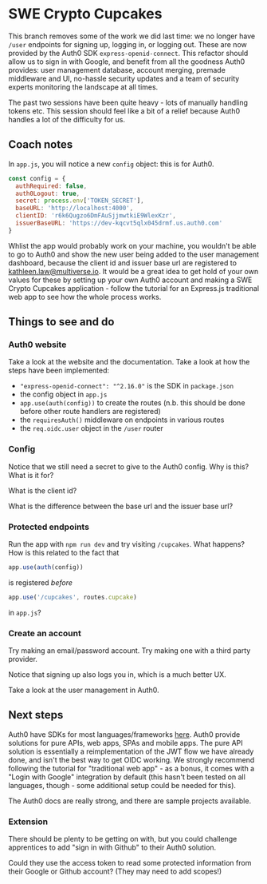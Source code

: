 # SWE Crypto Cupcakes

This branch removes some of the work we did last time: we no longer have `/user`
endpoints for signing up, logging in, or logging out. These are now provided by
the Auth0 SDK `express-openid-connect`. This refactor should allow us to sign in
with Google, and benefit from all the goodness Auth0 provides: user management
database, account merging, premade middleware and UI, no-hassle security updates
and a team of security experts monitoring the landscape at all times.

The past two sessions have been quite heavy - lots of manually handling tokens
etc. This session should feel like a bit of a relief because Auth0 handles a lot
of the difficulty for us.

## Coach notes

In `app.js`, you will notice a new `config` object: this is for Auth0.

```js
const config = {
  authRequired: false,
  auth0Logout: true,
  secret: process.env['TOKEN_SECRET'],
  baseURL: 'http://localhost:4000',
  clientID: 'r6k6Qugzo6DmFAuSjjmwtkiE9WlexKzr',
  issuerBaseURL: 'https://dev-kqcvt5qlx045drmf.us.auth0.com'
}
```

Whlist the app would probably work on your machine, you wouldn't be able to go
to Auth0 and show the new user being added to the user management dashboard,
because the client id and issuer base url are registered to
kathleen.law@multiverse.io. It would be a great idea to get hold of your own
values for these by setting up your own Auth0 account and making a SWE Crypto Cupcakes
application - follow the tutorial for an Express.js traditional web app to see
how the whole process works.

## Things to see and do

### Auth0 website

Take a look at the website and the documentation. Take a look at how the steps
have been implemented:

- `"express-openid-connect": "^2.16.0"` is the SDK in `package.json`
- the config object in `app.js`
- `app.use(auth(config))` to create the routes (n.b. this should be done before
  other route handlers are registered)
- the `requiresAuth()` middleware on endpoints in various routes
- the `req.oidc.user` object in the `/user` router

### Config

Notice that we still need a secret to give to the Auth0 config. Why is this?
What is it for?

What is the client id?

What is the difference between the base url and the issuer base url?

### Protected endpoints

Run the app with `npm run dev` and try visiting `/cupcakes`. What happens? How is
this related to the fact that

```js
app.use(auth(config))
```

is registered _before_

```js
app.use('/cupcakes', routes.cupcake)
```

in `app.js`?

### Create an account

Try making an email/password account. Try making one with a third party
provider.

Notice that signing up also logs you in, which is a much better UX.

Take a look at the user management in Auth0.

## Next steps

Auth0 have SDKs for most languages/frameworks
[here](https://auth0.com/docs/quickstart/webapp#webapp). Auth0 provide solutions
for pure APIs, web apps, SPAs and mobile apps. The pure API solution is
essentially a reimplementation of the JWT flow we have already done, and isn't
the best way to get OIDC working. We strongly recommend following the tutorial
for "traditional web app" - as a bonus, it comes with a "Login with Google"
integration by default (this hasn't been tested on all languages, though - some
additional setup could be needed for this).

The Auth0 docs are really strong, and there are sample projects available.

### Extension

There should be plenty to be getting on with, but you could challenge
apprentices to add "sign in with Github" to their Auth0 solution.

Could they use the access token to read some protected information from their
Google or Github account? (They may need to add scopes!)
